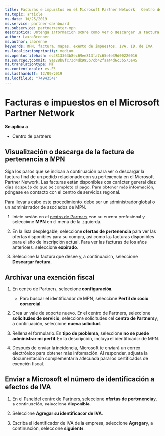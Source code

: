 ```yaml
---
title: Facturas e impuestos en el Microsoft Partner Network | Centro de Partners
ms.topic: article
ms.date: 10/25/2019
ms.service: partner-dashboard
ms.subservice: partnercenter-mpn
description: Obtenga información sobre cómo ver o descargar la factura de pertenencia a MPN, así como el archivo de exención fiscal y enviar el número de identificación de IVA.
author: LauraBrenner
ms.author: labrenne
keywords: MPN, factura, mapas, exento de impuestos, IVA, ID. de IVA
ms.localizationpriority: medium
ms.openlocfilehash: ec3813363b8ec69ee813fa7c65e6e39d00226016
ms.sourcegitcommit: 9a628b8fc73d4db995b7cb42faaf4d6c3b573e45
ms.translationtype: MT
ms.contentlocale: es-ES
ms.lasthandoff: 12/09/2019
ms.locfileid: "74943548"
---
```

# <a name="invoices-and-taxes-in-the-microsoft-partner-network"></a>Facturas e impuestos en el Microsoft Partner Network

**Se aplica a**

-  Centro de partners

## <a name="view-or-download-your-mpn-membership-invoice"></a>Visualización o descarga de la factura de pertenencia a MPN

Siga los pasos que se indican a continuación para ver o descargar la factura final de un pedido relacionado con su pertenencia en el Microsoft Partner Network. Las facturas están disponibles con carácter general diez días después de que se complete el pago. Para obtener más información, póngase en contacto con el centro de servicios regional.  

Para llevar a cabo este procedimiento, debe ser un administrador global o un administrador de asociados de MPN. 

1.  Inicie sesión en el [centro de Partners](https://partner.microsoft.com/dashboard/home) con su cuenta profesional y seleccione **MPN** en el menú de la izquierda.

4.  En la lista desplegable, seleccione **ofertas de pertenencia** para ver las ofertas disponibles para su compra, así como las facturas disponibles para el año de inscripción actual. Para ver las facturas de los años anteriores, seleccione **expirado**.

6.  Seleccione la factura que desee y, a continuación, seleccione **Descargar factura**. 

## <a name="file-a-tax-exemption"></a>Archivar una exención fiscal

1.  En centro de Partners, seleccione **configuración**.
    - Para buscar el identificador de MPN, seleccione **Perfil de socio comercial**.

2.  Crea un vale de soporte nuevo. En el centro de Partners, seleccione **solicitudes de servicio**, seleccione solicitudes del **centro de Partners**y, a continuación, seleccione **nueva solicitud**.

3.  Rellena el formulario. En **tipo de problema**, seleccione **no se puede administrar mi perfil**. En la descripción, incluya el identificador de MPN.

4.  Después de enviar la incidencia, Microsoft te enviará un correo electrónico para obtener más información. Al responder, adjunta la documentación complementaria adecuada para los certificados de exención fiscal.

## <a name="send-microsoft-your-vat-id-number"></a>Enviar a Microsoft el número de identificación a efectos de IVA

1.  En el [Panel](https://partner.microsoft.com/dashboard/home)del centro de Partners, seleccione **ofertas de pertenencia**y, a continuación, seleccione **disponible**. 

2.  Seleccione **Agregar su identificador de IVA**. 

3.  Escriba el identificador de IVA de la empresa, seleccione **Agregar**y, a continuación, seleccione **siguiente**. 


